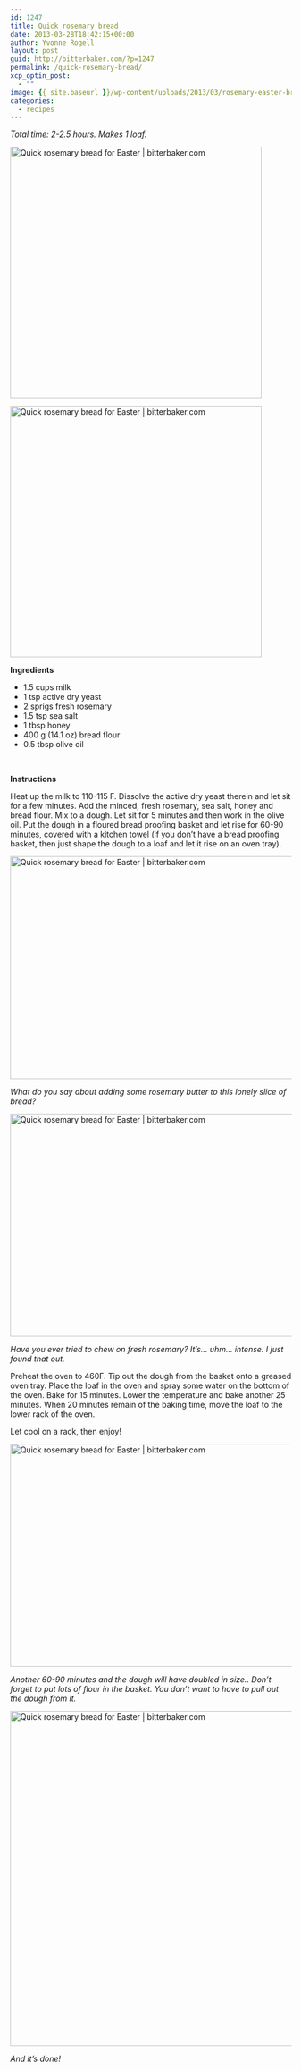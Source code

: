```yaml
---
id: 1247
title: Quick rosemary bread
date: 2013-03-28T18:42:15+00:00
author: Yvonne Rogell
layout: post
guid: http://bitterbaker.com/?p=1247
permalink: /quick-rosemary-bread/
xcp_optin_post:
  - ""
image: {{ site.baseurl }}/wp-content/uploads/2013/03/rosemary-easter-bread5-624x414.jpg
categories:
  - recipes
---
```

_Total time: 2-2.5 hours. Makes 1 loaf._ 

<p class="recipe-icon">
  <img class="pinthis alignright recipe-icon" title="Quick rosemary bread for Easter | bitterbaker.com" alt="Quick rosemary bread for Easter | bitterbaker.com" src="http://bitterbaker.com/images/rosemary-easter-bread2-mini.jpg" width="450" />
</p>

<p class="">
  <img class="pinthis alignright " title="Quick rosemary bread for Easter | bitterbaker.com" alt="Quick rosemary bread for Easter | bitterbaker.com" src="http://bitterbaker.com/images/rosemary-easter-bread2.jpg" width="450" />
</p>

**Ingredients**

  * 1.5 cups milk
  * 1 tsp active dry yeast
  * 2 sprigs fresh rosemary
  * 1.5 tsp sea salt
  * 1 tbsp honey
  * 400 g (14.1 oz) bread flour
  * 0.5 tbsp olive oil

&nbsp;

**Instructions**
  
Heat up the milk to 110-115 F. Dissolve the active dry yeast therein and let sit for a few minutes. Add the minced, fresh rosemary, sea salt, honey and bread flour. Mix to a dough. Let sit for 5 minutes and then work in the olive oil. Put the dough in a floured bread proofing basket and let rise for 60-90 minutes, covered with a kitchen towel (if you don&#8217;t have a bread proofing basket, then just shape the dough to a loaf and let it rise on an oven tray).

<img class="pinthis" title="Quick rosemary bread for Easter | bitterbaker.com" alt="Quick rosemary bread for Easter | bitterbaker.com" src="http://bitterbaker.com/images/rosemary-easter-bread6.jpg" width="600" height="399" />
  
_What do you say about adding some rosemary butter to this lonely slice of bread?_

<img class="pinthis" title="Quick rosemary bread for Easter | bitterbaker.com" alt="Quick rosemary bread for Easter | bitterbaker.com" src="http://bitterbaker.com/images/rosemary-easter-bread3.jpg" width="600" height="399" />
  
_Have you ever tried to chew on fresh rosemary? It&#8217;s&#8230; uhm&#8230; intense. I just found that out._

Preheat the oven to 460F. Tip out the dough from the basket onto a greased oven tray. Place the loaf in the oven and spray some water on the bottom of the oven. Bake for 15 minutes. Lower the temperature and bake another 25 minutes. When 20 minutes remain of the baking time, move the loaf to the lower rack of the oven.

Let cool on a rack, then enjoy!

<img class="pinthis" title="Quick rosemary bread for Easter | bitterbaker.com" alt="Quick rosemary bread for Easter | bitterbaker.com" src="http://bitterbaker.com/images/rosemary-easter-bread.jpg" width="600" height="399" />
  
_Another 60-90 minutes and the dough will have doubled in size.. Don&#8217;t forget to put lots of flour in the basket. You don&#8217;t want to have to pull out the dough from it._ 

<img class="pinthis" title="Quick rosemary bread for Easter | bitterbaker.com" alt="Quick rosemary bread for Easter | bitterbaker.com" src="http://bitterbaker.com/images/rosemary-easter-bread5.jpg" width="600" />
  
_And it&#8217;s done!_